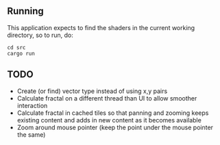 Running
-------

This application expects to find the shaders in the current working directory, so to run, do:

	cd src
	cargo run

TODO
----

- Create (or find) vector type instead of using x,y pairs
- Calculate fractal on a different thread than UI to allow smoother interaction
- Calculate fractal in cached tiles so that panning and zooming keeps existing
  content and adds in new content as it becomes available
- Zoom around mouse pointer (keep the point under the mouse pointer the same)
